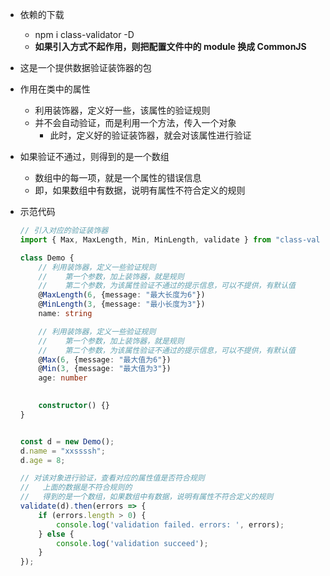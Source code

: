
- 依赖的下载
  - npm i class-validator -D
  - **如果引入方式不起作用，则把配置文件中的 module 换成 CommonJS**

- 这是一个提供数据验证装饰器的包
- 作用在类中的属性
  - 利用装饰器，定义好一些，该属性的验证规则
  - 并不会自动验证，而是利用一个方法，传入一个对象
    - 此时，定义好的验证装饰器，就会对该属性进行验证

- 如果验证不通过，则得到的是一个数组
  - 数组中的每一项，就是一个属性的错误信息
  - 即，如果数组中有数据，说明有属性不符合定义的规则
- 示范代码
    ```ts
    // 引入对应的验证装饰器
    import { Max, MaxLength, Min, MinLength, validate } from "class-validator";

    class Demo {
        // 利用装饰器，定义一些验证规则
        //    第一个参数，加上装饰器，就是规则
        //    第二个参数，为该属性验证不通过的提示信息，可以不提供，有默认值
        @MaxLength(6, {message: "最大长度为6"})
        @MinLength(3, {message: "最小长度为3"})
        name: string

        // 利用装饰器，定义一些验证规则
        //    第一个参数，加上装饰器，就是规则
        //    第二个参数，为该属性验证不通过的提示信息，可以不提供，有默认值
        @Max(6, {message: "最大值为6"})
        @Min(3, {message: "最大值为3"})
        age: number

        
        constructor() {}
    }


    const d = new Demo();
    d.name = "xxssssh";
    d.age = 8;

    // 对该对象进行验证，查看对应的属性值是否符合规则
    //   上面的数据是不符合规则的
    //   得到的是一个数组，如果数组中有数据，说明有属性不符合定义的规则
    validate(d).then(errors => {
        if (errors.length > 0) {
            console.log('validation failed. errors: ', errors);
        } else {
            console.log('validation succeed');
        }
    });
    ```